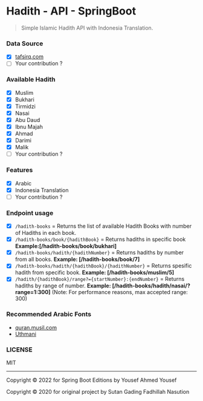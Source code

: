 
# Hadith - API - SpringBoot

> Simple Islamic Hadith API with Indonesia Translation.

[//]: # (## Deployed in: )

### Data Source
- [x] [tafsirq.com](https://tafsirq.com/hadits)
- [ ] Your contribution ?

### Available Hadith
- [x] Muslim
- [x] Bukhari
- [x] Tirmidzi
- [x] Nasai
- [x] Abu Daud
- [x] Ibnu Majah
- [x] Ahmad
- [x] Darimi
- [x] Malik
- [ ] Your contribution ?

### Features
- [x] Arabic 
- [x] Indonesia Translation
- [ ] Your contribution ?

### Endpoint usage
- [x] `/hadith-books` = Returns the list of available Hadith Books with number of Hadiths in each book.
- [x] `/hadith-books/book/{hadithBook}` = Returns hadiths in specific book **Example:[/hadith-books/book/bukhari]**
- [x] `/hadith-books/hadith/{hadithNumber}` = Returns hadiths by number from all books. **Example: [/hadith-books/book/7]**
- [x] `/hadith-books/hadith/{hadithBook}/{hadithNumber}` = Returns spesific hadith from specific book. **Example: [/hadith-books/muslim/5]**
- [x] `/hadith/{hadithBook}/range?={startNumber}:{endNumber}` = Returns hadiths by range of number. **Example: [/hadith-books/hadith/nasai/?range=1:300]** (Note: For performance reasons, max accepted range: 300)

[//]: # (### Example Response)

[//]: # (> Fetching on [Muslim No. 5]&#40;https://localhost/8080/hadith-books/hadith/muslim/5&#41;)

[//]: # ()
[//]: # ([![`/books/muslim/5`]&#40;https://raw.githubusercontent.com/sutanlab/hadith-api/master/screenshots/example-result.png&#41;]&#40;https://raw.githubusercontent.com/sutanlab/hadith-api/master/screenshots/example-result.png&#41;)

### Recommended Arabic Fonts 
- [quran.musil.com](http://quran.mursil.com/Web-Print-Publishing-Quran-Text-Graphics-Fonts-and-Downloads/fonts-optimized-for-quran)
- [Uthmani](https://groups.google.com/forum/#!topic/colteachers/Y6iKganK0tQ)

[//]: # (### Available Commands)

[//]: # (- `yarn start` = run server.)

[//]: # (- `yarn dev` = run develop server.)

[//]: # (- `yarn crawl` = collect new data from the data source, then unifying it in one JSON file.)

### LICENSE
MIT

[//]: # (## Support or Donate Me)

[//]: # ()
[//]: # (### Global)

[//]: # ([![ko-fi]&#40;https://www.ko-fi.com/img/githubbutton_sm.svg&#41;]&#40;https://ko-fi.com/B0B71P7PB&#41;)

[//]: # ()
[//]: # (### Indonesia)

[//]: # (- Bank Syariah Mandiri [REK: 7142365973 &#40;SUTAN GADING F NASUTION&#41;])

[//]: # (- [Trakteer]&#40;https://trakteer.id/sutanlab&#41;)

[//]: # (- [Karyakarsa]&#40;https://karyakarsa.com/sutanlab&#41;)

---
Copyright © 2022 for Spring Boot Editions by Yousef Ahmed Yousef

Copyright © 2020 for original project by Sutan Gading Fadhillah Nasution

